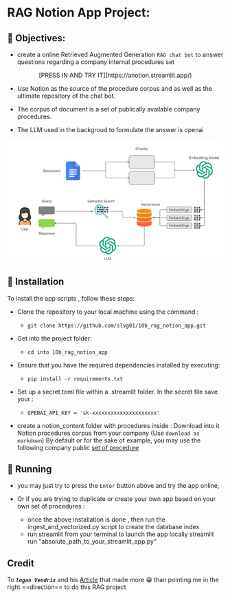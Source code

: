
# RAG Notion App Project: 

## 🎯 Objectives:
- create a online Retrieved Augmented Generation `RAG chat bot` to answer questions regarding a company internal procedures set


<p align="center"> [PRESS IN AND TRY IT](https://anotion.streamlit.app/) </p>
    

- Use Notion as the source of the procedure corpus and as well as the ultimate repository of the chat bot. 

- The corpus of document is a set of publically available company procedures. 

- The LLM used in the backgroud to formulate the answer is openai 

<p align="center">
  <img src="pics/rag_scheme.png"  />
</p>


## 🔧 Installation

To install the app scripts , follow these steps:

- Clone the repository to your local machine using the command :
    - `git clone https://github.com/slvg01/10b_rag_notion_app.git`
    
- Get into the project folder: 
    - `cd into 10b_rag_notion_app`
    
- Ensure that you have the required dependencies installed by executing:
    - `pip install -r requirements.txt`

- Set up a secret.toml file within a .streamlit folder. In the secret file save your : 
    - `OPENAI_API_KEY = 'sk-xxxxxxxxxxxxxxxxxxxxx'`

- create a notion_content folder with procedures inside : 
    Download into it Notion procedures corpus from your company (Use `download as markdown`) 
    By default or for the sake of example, you may use the following company public [set of procedure](https://blendle.notion.site/Blendle-s-Employee-Handbook-7692ffe24f07450785f093b94bbe1a09)


## 👟 Running
- you may just try to press the `Enter` button above and try the app online, 

- Or if you are trying to duplicate or create your own app based on your own set of procedures : 
    - once the above installation is done , then run the ingest_and_vectorized.py script  to create the database index
    - run streamlit from your terminal to launch the app locally 
    streamlit run "absolute_path_to_your_streamlit_app.py"


## Credit 

To ***`logan Vendrix`*** and his [Article](https://blog.streamlit.io/build-your-own-notion-chatbot/) that made more 😁 than pointing me in the right ==direction== to do this RAG project


